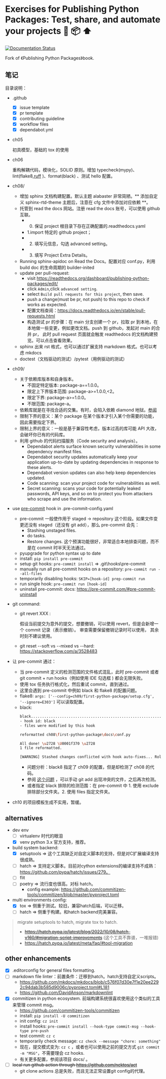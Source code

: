 # Exercises for Publishing Python Packages: Test, share, and automate your projects 🐍 📦 ⬆️

[![Documentation Status](https://readthedocs.org/projects/publishing-python-packages/badge/?version=latest)](https://publishing-python-packages.readthedocs.io/en/latest/?badge=latest)

Fork of 《Publishing Python Packages》book.

## 笔记

目录说明：

- .github
  - [x] issue template
  - [x] pr template
  - [x] contributing guideline
  - [x] workflow files
  - [x] dependabot.yml
- ch05

  初具模型，基础的 tox 的使用
- ch06

  重构解耦代码，模块化，SOLID 原则。增加 typecheck(mypy)、lint(flake8,[ruff](https://github.com/charliermarsh/ruff) )、format(black) 、测试 hello 配置。
- ch08/
  - 增加 sphinx 文档构建配置。默认主题 alabaster 非常简陋。** 添加自定义 sphinx-rtd-theme 主题后，注意在 cfg 文件中添加对应依赖 **。
  - 托管到 read the docs 网站。注册 read the docs 账号，可以使用 github 互联。
    - 0. 保证 project 根目录下存在正确配置的.readthedocs.yaml
    - 1.import 特定的 github project；
    - 2. 填写元信息，勾选 advanced setting。
    - 3. 填写 Project Extra Details。
  - Running sphinx-apidoc on Read the Docs。配置对应 conf.py，利用 build doc 的生命周期的 builder-inited
  - update per pull-request:
    - visit https://readthedocs.org/dashboard/publishing-python-packages/edit/
    - click `Admin`,click `advanced setting`.
    - select `Build pull requests for this project`, then save.
    - push a change(must be pr, not push) to this repo to check if works as expected.
    - 配置文档查阅：https://docs.readthedocs.io/en/stable/pull-requests.html
    - 构造测试 pr 的步骤：在 main 分支创建一个 pr，拉取 pr 到本地，在本地做一些变更，例如更改文档。push 到 github，发起对 main 的合并 pr， 此时 pull request 页面就会触发
      readthedocs 的文档构建预览。可以点击查看效果。
  - sphinx 出来 rst 格式，也可以通过扩展支持 markdown 格式。也可以考虑 mkdocs
  - doctest（文档驱动的测试）/pytest（用例驱动的测试）
- ch09/
  - 关于依赖库版本和自身版本。
    - 不固定特定版本: package-a==1.0.0。
    - 限定上下界版本范围: package-a>=1.0.0,<2。
    - 限定下界: package-a>=1.0.0。
    - 不限范围: package-a。
  - 依赖库就是在寻找合适的交集。有时，会陷入依赖 diamond 地狱。[参阅](https://livebook.manning.com/book/publishing-python-packages/chapter-9/v-10)
  - 限制下界的意义：某个 package 在某个版本才引入某个你需要的功能，因此需要指定下界。
  - 限制上界的意义：一般是基于兼容性考虑，版本过高的库可能 API 大改，会破坏你已有的代码库。
  - 利用 github 的代码扫描服务（Code security and analysis）。
    - Dependabot alerts surface known security vulnerabilities in some dependency manifest files.
    - Dependabot security updates automatically keep your application up-to-date by updating dependencies in response to
      these alerts.
    - Dependabot version updates can also help keep dependencies updated.
    - Code scanning: scan your project code for vulnerabilities as well.
    - Secret scanning: scans your code for potentially leaked passwords, API keys, and so on to protect you from
      attackers who scrape and use the information.
- use [pre-commit](https://pre-commit.com/) hook in .pre-commit-config.yaml
  - pre-commit 一般使作用于 staged -> repository 这个阶段。如果文件变更还没有 staged（还没有 git add），那么 pre-commit 会先：
    - Stashing unstaged files.
    - do tasks.
    - Restore changes. 这个预演功能很好，非常适合本地排查问题，而不是在 commit 时半天无法通过。
  - pyupgrade for python syntax up to date
  - install: `pip install pre-commit`
  - setup git hooks: `pre-commit install` => .git\hooks\pre-commit
  - manually run all pre-commit hooks on a repository: `pre-commit run --all-files`
  - temporarily disabling hooks: `SKIP=[hook-id] prep-commit run`
  - run single hook: `pre-commit run [hook-id]`
  - uninstall pre-commit: docs: https://pre-commit.com/#pre-commit-uninstall
- git command:
  - git revert XXX :

    假设当前提交为意外的提交，想要撤销，可以使用 revert，但是会新增一个 commit 记录（表示撤销）。 审查需要保留撤销记录时可以使用， 其余时刻不建议使用。
  - git reset --soft vs --mixed vs --hard: https://stackoverflow.com/a/3528483

- 让 pre-commit 通过：
  - 当 pre-commit 定义的检测范围的文件格式混乱，此时 pre-commit 或者 git commit + run hooks（例如使用 IDE 勾选框 ) 都会无限失败。
  - 使用 tox 任务执行格式化，然后重试 commit，直到通过。
  - 这里会遇到 pre-commit 中例如 black 和 flake8 的配置问题。
  - flake8: `args: ['--config=ch09/first-python-package/setup.cfg', '--ignore=E303']` 可以读取配置。
  - black:
    ```bash
    black....................................................................Failed
    - hook id: black
    - files were modified by this hook
    
    reformatted ch08\first-python-package\docs\conf.py
    
    All done! \u2728 \U0001f370 \u2728
    1 file reformatted.
    
    [WARNING] Stashed changes conflicted with hook auto-fixes... Rolling back fixes...
    ```
    - 问题分析：black8 指定了 ch09 的配置，但是却检测了 ch08 的代码。
    - 参阅 [这个问题](https://stackoverflow.com/a/74046827) ，可以手动 git add 出现冲突的文件，之后再次检测。
    - 或者指定 black 排除的检测范围：在 pre-commit 中 1. 使用 exclude 排除部分文件夹。2. 使用 files 指定文件夹。

- ch10 的项目模板生成不实用，暂缓。

## alternatives
- dev env
  - [ ] virtualenv 时代的眼泪
  - [x] venv python 3.x 官方支持，推荐。

- build system backend:
  - [x] setuptools => 这个工具缺乏对自定义脚本的支持，但是对C扩展编译支持很成熟。
  - [ ] hatch => 支持定义脚本。目前对cython extensions的编译支持不成熟：https://github.com/pypa/hatch/issues/279。
  - [ ] flit 
  - [ ] poetry => 流行度也很高。对标 hatch。
    - config example: https://github.com/commitizen-tools/commitizen/blob/master/pyproject.toml
  
- multi environments config:
  - [x] tox => 侧重于测试。较旧，兼容hatch后端，可以迁移。
  - [ ] hatch => 侧重于构建。和hatch backend完美兼容。

> migrate setuptools to hatch, migrate tox to hatch.
> - ~~https://hatch.pypa.io/latest/blog/2022/10/08/hatch-v160/#migration-script-improvements~~ (这个工具不靠谱，一堆报错)
> - https://hatch.pypa.io/latest/meta/faq/#tool-migration

## other enhancements

- [x] .editorconfig for general files formatting.
- [ ] markdown file linter：前置条件：迁移到hatch。hatch支持自定义scripts。
  - https://github.com/mkdocs/mkdocs/blob/c576f07d30e7f1e20ee2292c94dab3b585d9006c/pyproject.toml#L181
  - https://github.com/DavidAnson/markdownlint
- [x] commitizen in python ecosystem. 前端构建系统很喜欢使用这个类似的工具来管理 commit msg。
  - https://github.com/commitizen-tools/commitizen
  - install: `pip install -U commitizen`
  - init config: `cz init`
  - install hooks: `pre-commit install --hook-type commit-msg --hook-type pre-push`
  - test commit: `cz c`
  - temporarily check message: `cz check --message "chore: something"`
  - 现在，提交模式变为: `cz c` ，或者也可以使用之前的提交方式 `git commit -m "MSG"`，不需要理会 cz hooks.
  - 有关更多配置，参阅该项目 docs/ 。
- [ ] ~~local run github action through https://github.com/nektos/act~~
  - git clone actions 总是失败，而且无法正常设置git config的代理。